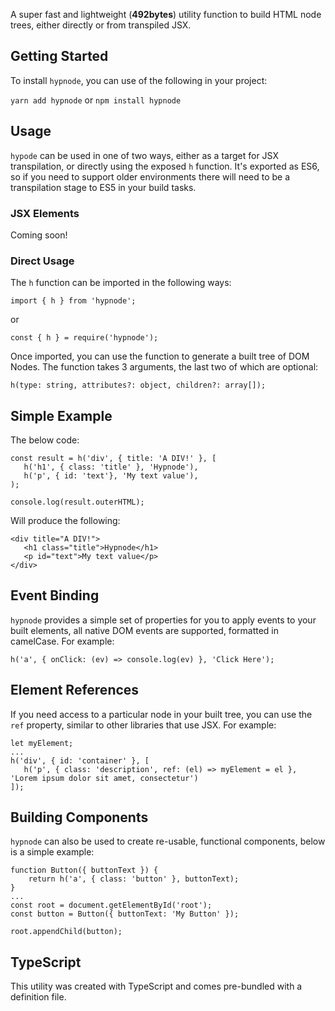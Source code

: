 A super fast and lightweight (**492bytes**) utility function to build HTML node trees, either directly or from transpiled JSX.

## Getting Started

To install `hypnode`, you can use of the following in your project:

`yarn add hypnode` or `npm install hypnode`

## Usage

`hypode` can be used in one of two ways, either as a target for JSX transpilation, or directly using the exposed `h` function. It's exported as ES6, so if you need to support older environments there will need to be a transpilation stage to ES5 in your build tasks.

### JSX Elements

Coming soon!

### Direct Usage

The `h` function can be imported in the following ways:

```
import { h } from 'hypnode';
```

or

```
const { h } = require('hypnode');
```

Once imported, you can use the function to generate a built tree of DOM Nodes. The function takes 3 arguments, the last two of which are optional:

```
h(type: string, attributes?: object, children?: array[]);
```

## Simple Example

The below code:

```
const result = h('div', { title: 'A DIV!' }, [
   h('h1', { class: 'title' }, 'Hypnode'),
   h('p', { id: 'text'}, 'My text value'),
);

console.log(result.outerHTML);
```

Will produce the following:

```
<div title="A DIV!">
   <h1 class="title">Hypnode</h1>
   <p id="text">My text value</p>
</div>
```

## Event Binding

`hypnode` provides a simple set of properties for you to apply events to your built elements, all native DOM events are supported, formatted in camelCase. For example:

```
h('a', { onClick: (ev) => console.log(ev) }, 'Click Here');
```

## Element References

If you need access to a particular node in your built tree, you can use the `ref` property, similar to other libraries that use JSX. For example:

```
let myElement;
...
h('div', { id: 'container' }, [
   h('p', { class: 'description', ref: (el) => myElement = el }, 'Lorem ipsum dolor sit amet, consectetur')
]);
```

## Building Components

`hypnode` can also be used to create re-usable, functional components, below is a simple example:

```
function Button({ buttonText }) {
    return h('a', { class: 'button' }, buttonText);
}
...
const root = document.getElementById('root');
const button = Button({ buttonText: 'My Button' });

root.appendChild(button);
```

## TypeScript

This utility was created with TypeScript and comes pre-bundled with a definition file.
